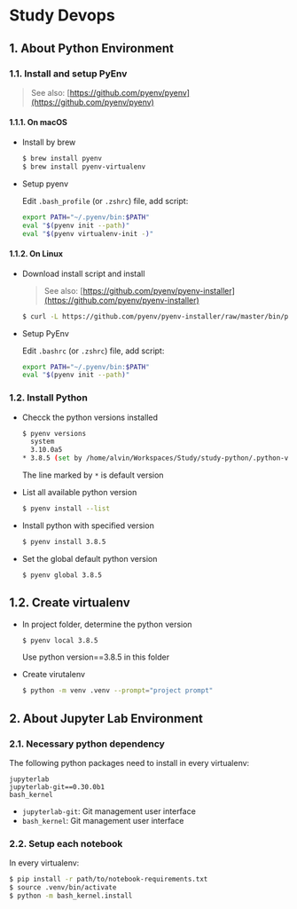 # Study Devops

## 1. About Python Environment

### 1.1. Install and setup PyEnv

> See also: [https://github.com/pyenv/pyenv](https://github.com/pyenv/pyenv)

#### 1.1.1. On macOS

- Install by brew

    ```bash
    $ brew install pyenv
    $ brew install pyenv-virtualenv
    ```

- Setup pyenv

    Edit `.bash_profile` (or `.zshrc`) file, add script:

    ```bash
    export PATH="~/.pyenv/bin:$PATH"
    eval "$(pyenv init --path)"
    eval "$(pyenv virtualenv-init -)"
    ```

#### 1.1.2. On Linux

- Download install script and install

    > See also: [https://github.com/pyenv/pyenv-installer](https://github.com/pyenv/pyenv-installer)

    ```bash
    $ curl -L https://github.com/pyenv/pyenv-installer/raw/master/bin/pyenv-installer | bash
    ```

- Setup PyEnv

    Edit `.bashrc` (or `.zshrc`) file, add script:

    ```bash
    export PATH="~/.pyenv/bin:$PATH"
    eval "$(pyenv init --path)"
    ```

### 1.2. Install Python

- Checck the python versions installed

    ```bash
    $ pyenv versions
      system
      3.10.0a5
    * 3.8.5 (set by /home/alvin/Workspaces/Study/study-python/.python-version)
    ```

    The line marked by `*` is default version

- List all available python version

    ```bash
    $ pyenv install --list
    ```

- Install python with specified version

    ```bash
    $ pyenv install 3.8.5
    ```

- Set the global default python version

    ```bash
    $ pyenv global 3.8.5
    ```

## 1.2. Create virtualenv

- In project folder, determine the python version

    ```bash
    $ pyenv local 3.8.5
    ```

    Use python version==3.8.5 in this folder

- Create virutalenv

    ```bash
    $ python -m venv .venv --prompt="project prompt"
    ```

## 2. About Jupyter Lab Environment

### 2.1. Necessary python dependency

The following python packages need to install in every virtualenv:

```plain
jupyterlab
jupyterlab-git==0.30.0b1
bash_kernel
```

- `jupyterlab-git`: Git management user interface
- `bash_kernel`: Git management user interface

### 2.2. Setup each notebook

In every virtualenv:

```bash
$ pip install -r path/to/notebook-requirements.txt
$ source .venv/bin/activate
$ python -m bash_kernel.install
```
